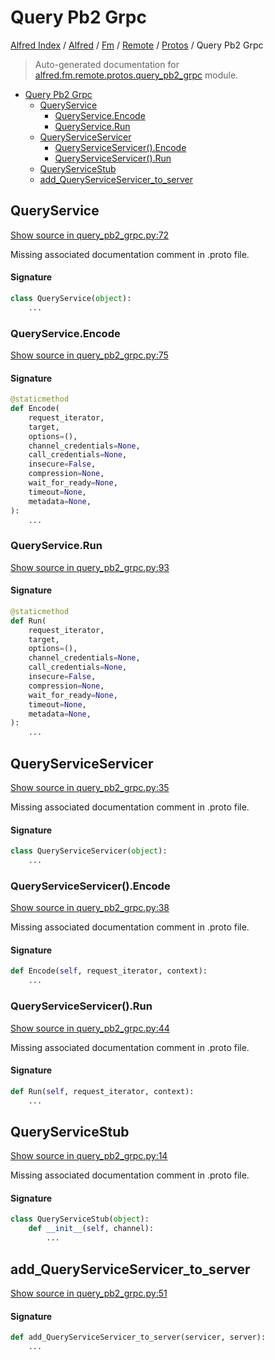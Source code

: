 # Query Pb2 Grpc

[Alfred Index](../../../../README.md#alfred-index) /
[Alfred](../../../index.md#alfred) /
[Fm](../../index.md#fm) /
[Remote](../index.md#remote) /
[Protos](./index.md#protos) /
Query Pb2 Grpc

> Auto-generated documentation for [alfred.fm.remote.protos.query_pb2_grpc](../../../../../alfred/fm/remote/protos/query_pb2_grpc.py) module.

- [Query Pb2 Grpc](#query-pb2-grpc)
  - [QueryService](#queryservice)
    - [QueryService.Encode](#queryserviceencode)
    - [QueryService.Run](#queryservicerun)
  - [QueryServiceServicer](#queryserviceservicer)
    - [QueryServiceServicer().Encode](#queryserviceservicer()encode)
    - [QueryServiceServicer().Run](#queryserviceservicer()run)
  - [QueryServiceStub](#queryservicestub)
  - [add_QueryServiceServicer_to_server](#add_queryserviceservicer_to_server)

## QueryService

[Show source in query_pb2_grpc.py:72](../../../../../alfred/fm/remote/protos/query_pb2_grpc.py#L72)

Missing associated documentation comment in .proto file.

#### Signature

```python
class QueryService(object):
    ...
```

### QueryService.Encode

[Show source in query_pb2_grpc.py:75](../../../../../alfred/fm/remote/protos/query_pb2_grpc.py#L75)

#### Signature

```python
@staticmethod
def Encode(
    request_iterator,
    target,
    options=(),
    channel_credentials=None,
    call_credentials=None,
    insecure=False,
    compression=None,
    wait_for_ready=None,
    timeout=None,
    metadata=None,
):
    ...
```

### QueryService.Run

[Show source in query_pb2_grpc.py:93](../../../../../alfred/fm/remote/protos/query_pb2_grpc.py#L93)

#### Signature

```python
@staticmethod
def Run(
    request_iterator,
    target,
    options=(),
    channel_credentials=None,
    call_credentials=None,
    insecure=False,
    compression=None,
    wait_for_ready=None,
    timeout=None,
    metadata=None,
):
    ...
```



## QueryServiceServicer

[Show source in query_pb2_grpc.py:35](../../../../../alfred/fm/remote/protos/query_pb2_grpc.py#L35)

Missing associated documentation comment in .proto file.

#### Signature

```python
class QueryServiceServicer(object):
    ...
```

### QueryServiceServicer().Encode

[Show source in query_pb2_grpc.py:38](../../../../../alfred/fm/remote/protos/query_pb2_grpc.py#L38)

Missing associated documentation comment in .proto file.

#### Signature

```python
def Encode(self, request_iterator, context):
    ...
```

### QueryServiceServicer().Run

[Show source in query_pb2_grpc.py:44](../../../../../alfred/fm/remote/protos/query_pb2_grpc.py#L44)

Missing associated documentation comment in .proto file.

#### Signature

```python
def Run(self, request_iterator, context):
    ...
```



## QueryServiceStub

[Show source in query_pb2_grpc.py:14](../../../../../alfred/fm/remote/protos/query_pb2_grpc.py#L14)

Missing associated documentation comment in .proto file.

#### Signature

```python
class QueryServiceStub(object):
    def __init__(self, channel):
        ...
```



## add_QueryServiceServicer_to_server

[Show source in query_pb2_grpc.py:51](../../../../../alfred/fm/remote/protos/query_pb2_grpc.py#L51)

#### Signature

```python
def add_QueryServiceServicer_to_server(servicer, server):
    ...
```


